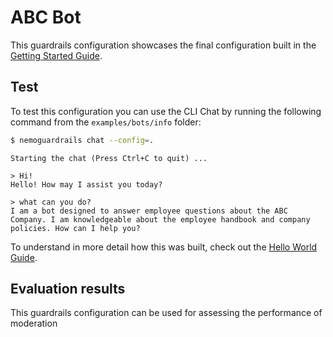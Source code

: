 # ABC Bot

This guardrails configuration showcases the final configuration built in the [Getting Started Guide](../../../docs/getting_started/README.md).

## Test

To test this configuration you can use the CLI Chat by running the following command from the `examples/bots/info` folder:

```bash
$ nemoguardrails chat --config=.
```

```
Starting the chat (Press Ctrl+C to quit) ...

> Hi!
Hello! How may I assist you today?

> what can you do?
I am a bot designed to answer employee questions about the ABC Company. I am knowledgeable about the employee handbook and company policies. How can I help you?

```

To understand in more detail how this was built, check out the [Hello World Guide](../../../docs/getting_started/3_demo_use_case).

## Evaluation results

This guardrails configuration can be used for assessing the performance of moderation

